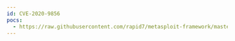 ```yaml
---
id: CVE-2020-9856
pocs:
  - https://raw.githubusercontent.com/rapid7/metasploit-framework/master/modules/exploits/osx/browser/safari_in_operator_side_effect.rb
---
```

